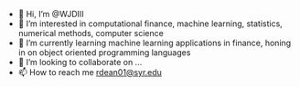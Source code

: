 - 👋 Hi, I’m @WJDIII
- 👀 I’m interested in computational finance, machine learning, statistics, numerical methods, computer science
- 🌱 I’m currently learning machine learning applications in finance, honing in on object oriented programming languages
- 💞️ I’m looking to collaborate on ...
- 📫 How to reach me rdean01@syr.edu

<!---
WJDIII/WJDIII is a ✨ special ✨ repository because its `README.md` (this file) appears on your GitHub profile.
You can click the Preview link to take a look at your changes.
--->
